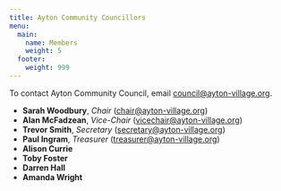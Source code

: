 ```yaml
---
title: Ayton Community Councillors
menu:
  main:
    name: Members
    weight: 5
  footer:
    weight: 999
---
```


To contact Ayton Community Council, email <council@ayton-village.org>.

* **Sarah Woodbury**, *Chair* (<chair@ayton-village.org>)
* **Alan McFadzean**, *Vice-Chair* (<vicechair@ayton-village.org>)
* **Trevor Smith**, *Secretary* (<secretary@ayton-village.org>)
* **Paul Ingram**, *Treasurer* (<treasurer@ayton-village.org>)
* **Alison Currie**
* **Toby Foster**
* **Darren Hall**
* **Amanda Wright**
